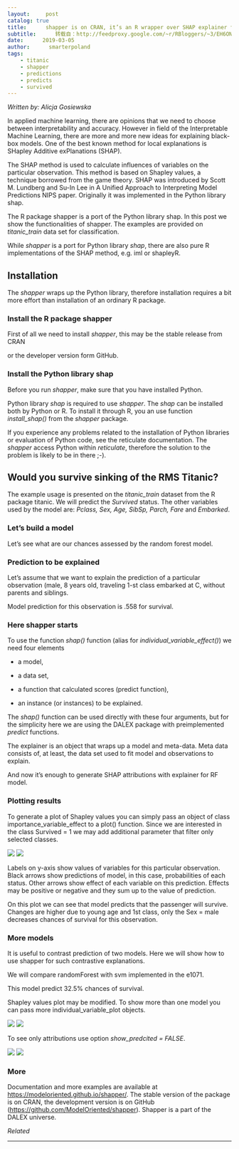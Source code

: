 ```yaml
---
layout:     post
catalog: true
title:      shapper is on CRAN, it’s an R wrapper over SHAP explainer for black-box models
subtitle:      转载自：http://feedproxy.google.com/~r/RBloggers/~3/EH6ON5hHZPY/
date:      2019-03-05
author:      smarterpoland
tags:
    - titanic
    - shapper
    - predictions
    - predicts
    - survived
---
```






*Written by: Alicja Gosiewska*

In applied machine learning, there are opinions that we need to choose between interpretability and accuracy. However in field of the Interpretable Machine Learning, there are more and more new ideas for explaining black-box models. One of the best known method for local explanations is SHapley Additive exPlanations (SHAP).

The SHAP method is used to calculate influences of variables on the particular observation. This method is based on Shapley values, a technique borrowed from the game theory. SHAP was introduced by Scott M. Lundberg and Su-In Lee in A Unified Approach to Interpreting Model Predictions NIPS paper. Originally it was implemented in the Python library shap.

The R package shapper is a port of the Python library shap. In this post we show the functionalities of shapper. The examples are provided on *titanic_train* data set for classification.

While *shapper* is a port for Python library *shap*, there are also pure R implementations of the SHAP method, e.g. iml or shapleyR.

## Installation

The *shapper* wraps up the Python library, therefore installation requires a bit more effort than installation of an ordinary R package.

### Install the R package shapper

First of all we need to install *shapper*, this may be the stable release from CRAN

or the developer version form GitHub.

### Install the Python library shap

Before you run *shapper*, make sure that you have installed Python.

Python library *shap* is required to use *shapper*. The *shap* can be installed both by Python or R. To install it through R, you an use function *install_shap()* from the *shapper* package.

If you experience any problems related to the installation of Python libraries or evaluation of Python code, see the reticulate documentation. The *shapper* access Python within *reticulate*, therefore the solution to the problem is likely to be in there ;-).

## Would you survive sinking of the RMS Titanic?

The example usage is presented on the *titanic_train* dataset from the R package titanic. We will predict the *Survived* status. The other variables used by the model are: *Pclass, Sex, Age, SibSp, Parch, Fare* and *Embarked*.

### Let’s build a model

Let’s see what are our chances assessed by the random forest model.

### Prediction to be explained

Let’s assume that we want to explain the prediction of a particular observation (male, 8 years old, traveling 1-st class embarked at C, without parents and siblings.

Model prediction for this observation is .558 for survival.

### Here shapper starts

To use the function *shap()* function (alias for *individual_variable_effect()*) we need four elements

- a model,

- a data set,

- a function that calculated scores (predict function),

- an instance (or instances) to be explained.


The *shap()* function can be used directly with these four arguments, but for the simplicity here we are using the DALEX package with preimplemented *predict* functions.

The explainer is an object that wraps up a model and meta-data. Meta data consists of, at least, the data set used to fit model and observations to explain.

And now it’s enough to generate SHAP attributions with explainer for RF model.

### Plotting results

To generate a plot of Shapley values you can simply pass an object of class importance_variable_effect to a plot() function. Since we are interested in the class Survived = 1 we may add additional parameter that filter only selected classes.

![](https://i0.wp.com/smarterpoland.pl/wp-content/uploads/2019/03/shap1.png?w=456)
![](https://i0.wp.com/smarterpoland.pl/wp-content/uploads/2019/03/shap1.png?w=456)


Labels on y-axis show values of variables for this particular observation. Black arrows show predictions of model, in this case, probabilities of each status. Other arrows show effect of each variable on this prediction. Effects may be positive or negative and they sum up to the value of prediction.

On this plot we can see that model predicts that the passenger will survive. Changes are higher due to young age and 1st class, only the Sex = male decreases chances of survival for this observation.

### More models

It is useful to contrast prediction of two models. Here we will show how to use shapper for such contrastive explanations.

We will compare randomForest with svm implemented in the e1071.

This model predict 32.5% chances of survival.

Shapley values plot may be modified. To show more than one model you can pass more individual_variable_plot objects.

![](https://i1.wp.com/smarterpoland.pl/wp-content/uploads/2019/03/shap2.png?w=456)
![](https://i1.wp.com/smarterpoland.pl/wp-content/uploads/2019/03/shap2.png?w=456)


To see only attributions use option *show_predcited = FALSE*.

![](https://i1.wp.com/smarterpoland.pl/wp-content/uploads/2019/03/shap3.png?w=456)
![](https://i1.wp.com/smarterpoland.pl/wp-content/uploads/2019/03/shap3.png?w=456)


### More

Documentation and more examples are available at https://modeloriented.github.io/shapper/. The stable version of the package is on CRAN, the development version is on GitHub (https://github.com/ModelOriented/shapper). Shapper is a part of the DALEX universe.


*Related*








---
